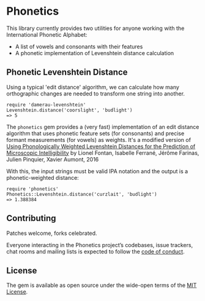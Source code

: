 # Phonetics

This library currently provides two utilities for anyone working with the International Phonetic Alphabet:
* A list of vowels and consonants with their features
* A phonetic implementation of Levenshtein distance calculation

## Phonetic Levenshtein Distance 
Using a typical 'edit distance' algorithm, we can calculate how many
orthographic changes are needed to transform one string into another.
```
require 'damerau-levenshtein'
Levenshtein.distance('coorslight', 'budlight')
=> 5
```

The `phonetics` gem provides a (very fast) implementation of an edit distance
algorithm that uses phonetic feature sets (for consonants) and precise formant
measurements (for vowels) as weights. It's a modified version of [Using
Phonologically Weighted Levenshtein Distances for the Prediction of Microscopic
Intelligibility](https://hal.archives-ouvertes.fr/hal-01474904/document) by
Lionel Fontan, Isabelle Ferrané, Jérôme Farinas, Julien Pinquier, Xavier
Aumont, 2016

With this, the input strings must be valid IPA notation and the output is a phonetic-weighted distance:

```
require 'phonetics'
Phonetics::Levenshtein.distance('curzlait', 'budlight')
=> 1.388384
```

## Contributing

Patches welcome, forks celebrated.

Everyone interacting in the Phonetics project’s codebases, issue trackers, chat rooms and mailing lists is expected to follow the [code of conduct](https://github.com/JackDanger/phonetics/blob/master/CODE_OF_CONDUCT.md).

## License

The gem is available as open source under the wide-open terms of the [MIT License](https://opensource.org/licenses/MIT).
